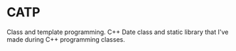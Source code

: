 # CATP
Class and template programming. C++ Date class and static library that I've made during C++ programming classes.
